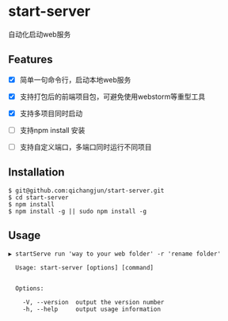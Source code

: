 # start-server
自动化启动web服务

## Features
- [x] 简单一句命令行，启动本地web服务
- [x] 支持打包后的前端项目包，可避免使用webstorm等重型工具
- [x]  支持多项目同时启动
- [ ]  支持npm install 安装
- [ ]  支持自定义端口，多端口同时运行不同项目




## Installation
```shell
$ git@github.com:qichangjun/start-server.git
$ cd start-server
$ npm install 
$ npm install -g || sudo npm install -g 
```


## Usage
```shell
▶ startServe run 'way to your web folder' -r 'rename folder'

  Usage: start-server [options] [command]


  Options:

    -V, --version  output the version number
    -h, --help     output usage information

    
```

